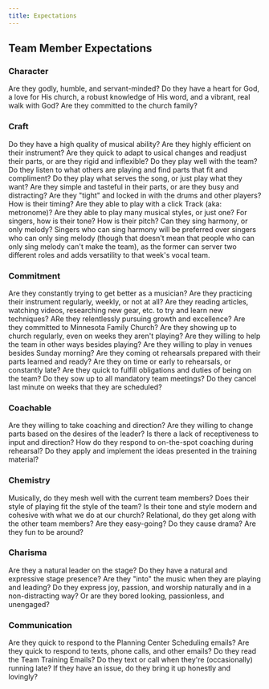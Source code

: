 ```yaml
---
title: Expectations
---
```

## Team Member Expectations

### Character
Are they godly, humble, and servant-minded? Do they have a heart for God, a love for His church, a robust knowledge of His word, and a vibrant, real walk with God? Are they committed to the church family?

### Craft
Do they have a high quality of musical ability? Are they highly efficient on their instrument? Are they quick to adapt to usical changes and readjust their parts, or are they rigid and inflexible? Do they play well with the team? Do they listen to what others are playing and find parts that fit and compliment? Do they play what serves the song, or just play what they want? Are they simple and tasteful in their parts, or are they busy and distracting? Are they "tight" and locked in with the drums and other players? How is their timing? Are they able to play with a click Track (aka: metronome)? Are they able to play many musical styles, or just one? For singers, how is their tone? How is their pitch? Can they sing harmony, or only melody? Singers who can sing harmony will be preferred over singers who can only sing melody (though that doesn't mean that people who can only sing melody can't make the team), as the former can server two different roles and adds versatility to that week's vocal team.

### Commitment
Are they constantly trying to get better as a musician? Are they practicing their instrument regularly, weekly, or not at all? Are they reading articles, watching videos, researching new gear, etc. to try and learn new techniques? ARe they relentlessly pursuing growth and excellence? Are they committed to Minnesota Family Church? Are they showing up to church regularly, even on weeks they aren't playing? Are they willing to help the team in other ways besides playing? Are they willing to play in venues besides Sunday morning? Are they coming ot rehearsals prepared with their parts learned and ready? Are they on time or early to rehearsals, or constantly late? Are they quick to fulfill obligations and duties of being on the team? Do they sow up to all mandatory team meetings? Do they cancel last minute on weeks that they are scheduled?

### Coachable
Are they willing to take coaching and direction? Are they willing to change parts based on the desires of the leader? Is there a lack of receptiveness to input and direction? How do they respond to on-the-spot coaching during rehearsal? Do they apply and implement the ideas presented in the training material?

### Chemistry
Musically, do they mesh well with the current team members? Does their style of playing fit the style of the team? Is their tone and style modern and cohesive with what we do at our church? Relational, do they get along with the other team members? Are they easy-going? Do they cause drama? Are they fun to be around?

### Charisma
Are they a natural leader on the stage? Do they have a natural and expressive stage presence? Are they "into" the music when they are playing and leading? Do they express joy, passion, and worship naturally and in a non-distracting way? Or are they bored looking, passionless, and unengaged?

### Communication
Are they quick to respond to the Planning Center Scheduling emails? Are they quick to respond to texts, phone calls, and other emails? Do they read the Team Training Emails? Do they text or call when they're (occasionally) running late? If they have an issue, do they bring it up honestly and lovingly?